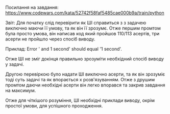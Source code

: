 Посилання на завдання:
https://www.codewars.com/kata/52742f58faf5485cae000b9a/train/python

Звіт:
Для початку слід перевірити як ШІ справиться з з задачею виключно маючи її умову, та як він її зрозумє.
Отже першим промтом була просто умова, він написав код який пройшов 110/113 асертів, три асерти не пройшло через спосіб виводу.

Приклад:
Error ' and 1 second' should equal '1 second'.

Отже ШІ не зміг докінця правильно зрозуміти необхідний спосіб виводу у задачі.

Другою перевіркою було надати ШІ виключно асерти, та як він зрозуміє тоді суть задачі та як впорається х розв'язуванням.
Отже з друшим промтом даючи необхідні асерти він легко впорався та закрив завдання на максимум.

Отже для чіткішого розуміння, ШІ необхідні приклади виводу, окрім простої умови, для успішного проходження.
